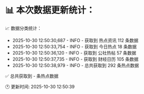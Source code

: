 📊 本次数据更新统计：
==========================

📈 数据分类统计：
- 2025-10-30 12:50:30,687 - INFO - 获取到 热点资讯 112 条数据
- 2025-10-30 12:50:33,754 - INFO - 获取到 今日热点 18 条数据
- 2025-10-30 12:50:36,120 - INFO - 获取到 公社热帖 57 条数据
- 2025-10-30 12:50:37,735 - INFO - 获取到 财经日历 105 条数据
- 2025-10-30 12:50:38,979 - INFO - 总共获取到 292 条热点数据

✅ 总共获取到 - 条热点数据

🕐 更新时间: 2025-10-30 12:50:39
